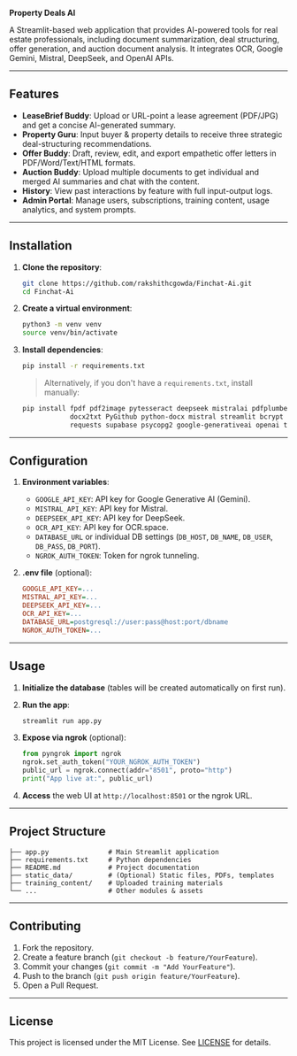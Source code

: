 **Property Deals AI**

A Streamlit-based web application that provides AI-powered tools for real estate professionals, including document summarization, deal structuring, offer generation, and auction document analysis. It integrates OCR, Google Gemini, Mistral, DeepSeek, and OpenAI APIs.

---

## Features

* **LeaseBrief Buddy**: Upload or URL-point a lease agreement (PDF/JPG) and get a concise AI-generated summary.
* **Property Guru**: Input buyer & property details to receive three strategic deal-structuring recommendations.
* **Offer Buddy**: Draft, review, edit, and export empathetic offer letters in PDF/Word/Text/HTML formats.
* **Auction Buddy**: Upload multiple documents to get individual and merged AI summaries and chat with the content.
* **History**: View past interactions by feature with full input-output logs.
* **Admin Portal**: Manage users, subscriptions, training content, usage analytics, and system prompts.

---

## Installation

1. **Clone the repository**:

   ```bash
   git clone https://github.com/rakshithcgowda/Finchat-Ai.git
   cd Finchat-Ai
   ```

2. **Create a virtual environment**:

   ```bash
   python3 -m venv venv
   source venv/bin/activate
   ```

3. **Install dependencies**:

   ```bash
   pip install -r requirements.txt
   ```

   > Alternatively, if you don't have a `requirements.txt`, install manually:

   ```bash
   pip install fpdf pdf2image pytesseract deepseek mistralai pdfplumber pylovepdf \
               docx2txt PyGithub python-docx mistral streamlit bcrypt PyPDF2 streamlit-javascript \
               requests supabase psycopg2 google-generativeai openai torch torchvision pyngrok
   ```

---

## Configuration

1. **Environment variables**:

   * `GOOGLE_API_KEY`: API key for Google Generative AI (Gemini).
   * `MISTRAL_API_KEY`: API key for Mistral.
   * `DEEPSEEK_API_KEY`: API key for DeepSeek.
   * `OCR_API_KEY`: API key for OCR.space.
   * `DATABASE_URL` or individual DB settings (`DB_HOST`, `DB_NAME`, `DB_USER`, `DB_PASS`, `DB_PORT`).
   * `NGROK_AUTH_TOKEN`: Token for ngrok tunneling.

2. **.env file** (optional):

   ```ini
   GOOGLE_API_KEY=...
   MISTRAL_API_KEY=...
   DEEPSEEK_API_KEY=...
   OCR_API_KEY=...
   DATABASE_URL=postgresql://user:pass@host:port/dbname
   NGROK_AUTH_TOKEN=...
   ```

---

## Usage

1. **Initialize the database** (tables will be created automatically on first run).

2. **Run the app**:

   ```bash
   streamlit run app.py
   ```

3. **Expose via ngrok** (optional):

   ```python
   from pyngrok import ngrok
   ngrok.set_auth_token("YOUR_NGROK_AUTH_TOKEN")
   public_url = ngrok.connect(addr="8501", proto="http")
   print("App live at:", public_url)
   ```

4. **Access** the web UI at `http://localhost:8501` or the ngrok URL.

---

## Project Structure

```
├── app.py               # Main Streamlit application
├── requirements.txt     # Python dependencies
├── README.md            # Project documentation
├── static_data/         # (Optional) Static files, PDFs, templates
├── training_content/    # Uploaded training materials
└── ...                  # Other modules & assets
```

---

## Contributing

1. Fork the repository.
2. Create a feature branch (`git checkout -b feature/YourFeature`).
3. Commit your changes (`git commit -m "Add YourFeature"`).
4. Push to the branch (`git push origin feature/YourFeature`).
5. Open a Pull Request.

---

## License

This project is licensed under the MIT License. See [LICENSE](LICENSE) for details.
